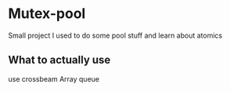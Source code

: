 # Mutex-pool

Small project I used to do some pool stuff and learn about atomics

## What to actually use

use crossbeam Array queue 